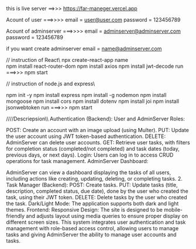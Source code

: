 this is live server ==>>> https://far-maneger.vercel.app

Acount of user ===>>>> 
email = user@user.com
password = 123456789


Acount of adminserver ===>>>> 
email = adminserver@adminserver.com
password = 123456789

if you want create adminserver 
email = name@adminserver.com

// instruction of	React\\
npx create-react-app name  
npm install react-router-dom
npm install axios
npm install jwt-decode
 run ===>>> npm start  

// instruction of node.js and express\\

npm init -y
npm install express
npm install -g nodemon
npm install mongoose
npm install cors 
npm install dotenv
npm install joi
npm install jsonwebtoken
 run ===>>> npm start  





////Descriepsion\\\\
Authentication (Backend):
User and AdminServer Roles:

POST: Create an account with an image upload (using Multer).
PUT: Update the user account using JWT token-based authentication.
DELETE: AdminServer can delete user accounts.
GET: Retrieve user tasks, with filters for completion status (completed/not completed) and task dates (today, previous days, or next days).
Login: Users can log in to access CRUD operations for task management.
AdminServer Dashboard:

AdminServer can view a dashboard displaying the tasks of all users, including actions like creating, updating, deleting, or completing tasks.
2. Task Manager (Backend):
POST: Create tasks.
PUT: Update tasks (title, description, completed status, due date), done by the user who created the task, using their JWT token.
DELETE: Delete tasks by the user who created the task.
Dark/Light Mode: The application supports both dark and light themes.
Frontend:
Responsive Design: The site is designed to be mobile-friendly and adjusts layout using media queries to ensure proper display on different screen sizes.
This system integrates user authentication and task management with role-based access control, allowing users to manage tasks and giving AdminServer the ability to manage user accounts and tasks.
